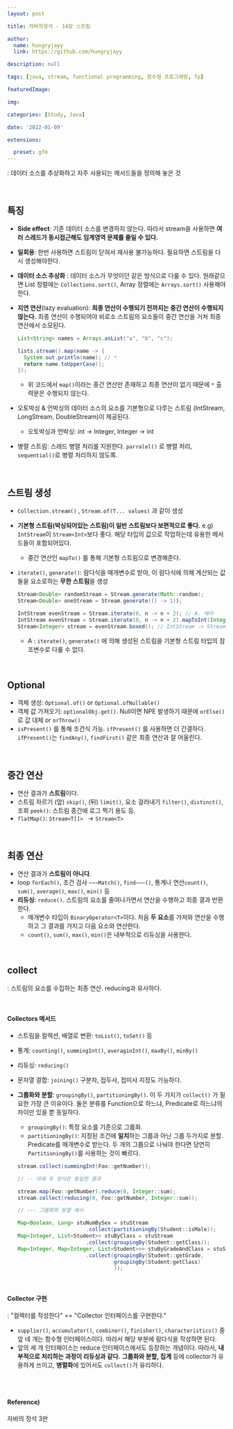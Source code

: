 ```yaml
---
layout: post

title: 자바의정석 - 14장 스트림

author: 
  name: hungryjayy
  link: https://github.com/hungryjayy

description: null

tags: [java, stream, functional programming, 함수형 프로그래밍, fp]

featuredImage: 

img: 

categories: [Study, Java]

date: '2022-01-09'

extensions:

  preset: gfm
---
```


: 데이터 소스를 추상화하고 자주 사용되는 메서드들을 정의해 놓은 것

<br>

## 특징

* **Side effect**: 기존 데이터 소스를 변경하지 않는다. 따라서 stream을 사용하면 **여러 스레드가 동시접근해도 임계영역 문제를 줄일 수 있다.**

* **일회용**: 한번 사용하면 스트림이 닫혀서 재사용 불가능하다. 필요하면 스트림을 다시 생성해야한다.

* **데이터 소스 추상화** : 데이터 소스가 무엇이던 같은 방식으로 다룰 수 있다. 원래같으면 List 정렬에는 `Collections.sort()`, Array 정렬에는 `Arrays.sort()` 사용해야한다.

* **지연 연산**(lazy evaluation): **최종 연산이 수행되기 전까지는 중간 연산이 수행되지 않는다.** 최종 연산이 수행되어야 비로소 스트림의 요소들이 중간 연산을 거쳐 최종 연산에서 소모된다.

  ```java
  List<String> names = Arrays.asList("a", "b", "c");
  
  lists.stream().map(name -> {
    System.out.println(name); // *
    return name.toUpperCase();
  });
  ```

  * 위 코드에서 `map()`이라는 중간 연산만 존재하고 최종 연산이 없기 때문에 `*` 출력문은 수행되지 않는다.

* 오토박싱 & 언박싱의 데이터 소스의 요소를 기본형으로 다루는 스트림 (IntStream, LongStream, DoubleStream)이 제공된다.
  * 오토박싱과 언박싱: int -> Integer, Integer -> int

* 병렬 스트림: 스레드 병렬 처리를 지원한다. `parralel()` 로 병렬 처리, `sequential()`로 병렬 처리하지 않도록.

<br>

## 스트림 생성

* `Collection.stream()` , `Stream.of(T... values)` 과 같이 생성

* **기본형 스트림(박싱되어있는 스트림)이 일반 스트림보다 보편적으로 좋다.** e.g) `IntStream`이 `Stream<Int>`보다 좋다. 해당 타입의 값으로 작업하는데 유용한 메서드들이 포함되어있다.

  * 중간 연산인 `mapTo()` 를 통해 기본형 스트림으로 변경해준다.

* `iterate()`, `generate()`: 람다식을 매개변수로 받아, 이 람다식에 의해 계산되는 값들을 요소로하는 **무한 스트림**을 생성

  ```java
  Stream<Double> randomStream = Stream.generate(Math::random);
  Stream<Double> oneStream = Stream.generate(() -> 1));
  
  IntStream evenStream = Stream.iterate(0, n -> n + 2); // A. 에러
  IntStream evenStream = Stream.iterate(0, n -> n + 2).mapToInt(Integer::valueOf);
  Stream<Integer> stream = evenStream.boxed(); // IntStream -> Stream<Integer>
  ```

  * A : `iterate()`, `generate()` 에 의해 생성된 스트림을 기본형 스트림 타입의 참조변수로 다룰 수 없다.

<br>

## Optional

* 객체 생성: `Optional.of()` or `Optional.ofNullable()`
* 객체 값 가져오기: `optionalObj.get()`. Null이면 NPE 발생하기 때문에 `orElse()` 로 값 대체 or `orThrow()` 
* `isPresent()` 를 통해 조건식 가능. `ifPresent()` 를 사용하면 더 간결하다. `ifPresent()`는 `findAny()`, `findFirst()` 같은 최종 연산과 잘 어울린다.

<br>

## 중간 연산

* 연산 결과가 **스트림**이다.
* 스트림 자르기 (앞) `skip()`, (뒤) `limit()`, 요소 걸러내기 `filter()`, `distinct()`, 조회 `peek()`: 스트림 중간에 로그 찍기 용도 등.
* `flatMap()`: `Stream<T[]> ` -> `Stream<T>`

<br>

## 최종 연산

* 연산 결과가 **스트림이 아니다**.
* loop `forEach()`, 조건 검사 `~~~Match()`, `find~~~()`, 통계나 연산`count()`, `sum()`, `average()`, `max()`, `min()` 등
* **리듀싱**: `reduce()`. 스트림의 요소를 줄여나가면서 연산을 수행하고 최종 결과 반환한다.
  * 매개변수 타입이 `BinaryOperator<T>`이다. 처음 **두 요소**를 가져와 연산을 수행하고 그 결과를 가지고 다음 요소와 연산한다.
  * `count()`, `sum()`, `max()`, `min()`은 내부적으로 리듀싱을 사용한다.

<br>

## collect

: 스트림의 요소를 수집하는 최종 연산. reducing과 유사하다.

<br>

#### Collectors 메서드

* 스트림을 컬렉션, 배열로 변환: `toList()`, `toSet()` 등

* 통계: `counting()`, `summingInt()`, `averaginInt()`, `maxBy()`, `minBy()`

* 리듀싱: `reducing()`

* 문자열 결합: `joining()` 구분자, 접두사, 접미사 지정도 가능하다.

* **그룹화와 분할**: `groupingBy()`, `partitioningBy()`. 이 두 가지가 `collect()` 가 필요한 가장 큰 이유이다. 둘은 분류를 Function으로 하느냐, Predicate로 하느냐의 차이만 있을 뿐 동일하다.

  * `groupingBy()`: 특정 요소를 기준으로 그룹화.
  * `partitioningBy()`: 지정된 조건에 **일치**하는 그룹과 아닌 그룹 두가지로 분할. Predicate를 매개변수로 받는다. 두 개의 그룹으로 나눠야 한다면 당연히 `PartitioningBy()`를 사용하는 것이 빠르다.

  ```java
  stream.collect(summingInt(Foo::getNumber));
  
  // -- 아래 두 방식은 동일한 결과
  
  stream.map(Foo::getNumber).reduce(0, Integer::sum);
  stream.collect(reducing(0, Foo::getNumber, Integer::sum));
  
  // --- 그룹화와 분할 예시
  
  Map<Boolean, Long> stuNumBySex = stuStream
    					.collect(partitioningBy(Student::isMale));
  Map<Integer, List<Student>> stuByClass = stuStream
    					.collect(groupingBy(Student::getClass));
  Map<Integer, Map<Integer, List<Student>>> stuByGradeAndClass = stuStream
    					.collect(groupingBy(Student::getGrade,
                                 groupingBy(Student:getClass)
                                 ));
  ```

<br>

#### Collector 구현

: "컬렉터를 작성한다" == "Collector 인터페이스를 구현한다."

* `supplier()`, `accumulator()`, `combiner()`, `finisher()`, `characteristics()` 중 앞 네 개는 함수형 인터페이스이다. 따라서 해당 부분에 람다식을 작성하면 된다.
* 앞의 세 개 인터페이스는 reduce 인터페이스에서도 등장하는 개념이다. 따라서, **내부적으로 처리하는 과정이 리듀싱과 같다.** **그룹화와 분할, 집계** 등에 collector가 유용하게 쓰이고, **병렬화**에 있어서도 `collect()`가 유리하다.

<br><br>

#### Reference)

자바의 정석 3판